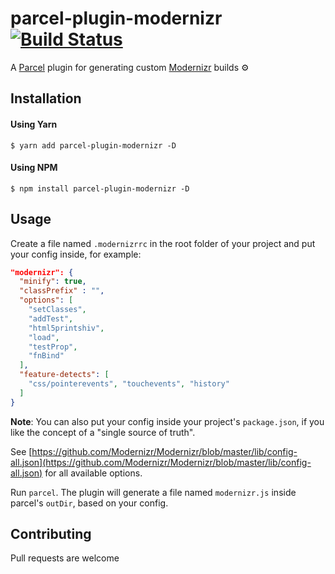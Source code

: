 # parcel-plugin-modernizr [![Build Status](https://travis-ci.com/hirasso/parcel-plugin-modernizr.svg?branch=master)](https://travis-ci.com/hirasso/parcel-plugin-modernizr)
A [Parcel](https://github.com/parcel-bundler/parcel) plugin for generating custom [Modernizr](https://github.com/Modernizr/Modernizr) builds ⚙️

## Installation
#### Using Yarn
```
$ yarn add parcel-plugin-modernizr -D
```
#### Using NPM

```
$ npm install parcel-plugin-modernizr -D
```
## Usage

Create a file named `.modernizrrc` in the root folder of your project and put your config inside, for example:

```json
"modernizr": {
  "minify": true,
  "classPrefix" : "",
  "options": [
    "setClasses",
    "addTest",
    "html5printshiv",
    "load",
    "testProp",
    "fnBind"
  ],
  "feature-detects": [
    "css/pointerevents", "touchevents", "history"
  ]
}
```

**Note**: You can also put your config inside your project's `package.json`, if you like the concept of a "single source of truth".

See [https://github.com/Modernizr/Modernizr/blob/master/lib/config-all.json](https://github.com/Modernizr/Modernizr/blob/master/lib/config-all.json) for all available options.

Run `parcel`. The plugin will generate a file named `modernizr.js` inside parcel's `outDir`, based on your config.


## Contributing
Pull requests are welcome
